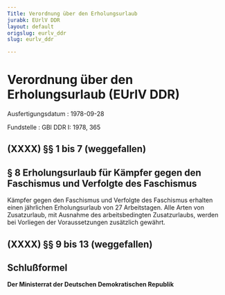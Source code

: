 ```yaml
---
Title: Verordnung über den Erholungsurlaub
jurabk: EUrlV DDR
layout: default
origslug: eurlv_ddr
slug: eurlv_ddr

---
```


# Verordnung über den Erholungsurlaub (EUrlV DDR)

Ausfertigungsdatum
:   1978-09-28

Fundstelle
:   GBl DDR I: 1978, 365



## (XXXX) §§ 1 bis 7 (weggefallen)



## § 8 Erholungsurlaub für Kämpfer gegen den Faschismus und Verfolgte des Faschismus

Kämpfer gegen den Faschismus und Verfolgte des Faschismus erhalten
einen jährlichen Erholungsurlaub von 27 Arbeitstagen. Alle Arten von
Zusatzurlaub, mit Ausnahme des arbeitsbedingten Zusatzurlaubs, werden
bei Vorliegen der Voraussetzungen zusätzlich gewährt.


## (XXXX) §§ 9 bis 13 (weggefallen)



## Schlußformel

**Der Ministerrat der Deutschen Demokratischen Republik**


